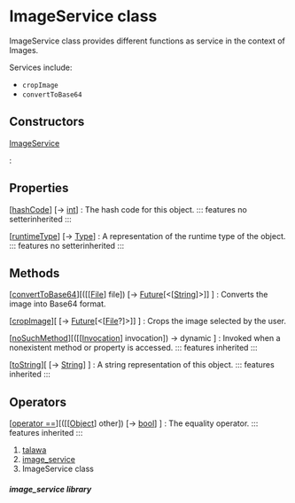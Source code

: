 
<div>

# ImageService class

</div>


ImageService class provides different functions as service in the
context of Images.

Services include:

-   `cropImage`
-   `convertToBase64`



## Constructors

[ImageService](../services_image_service/ImageService/ImageService.md)

:   



## Properties

[[hashCode](https://api.flutter.dev/flutter/dart-core/Object/hashCode.html)] [→ [int](https://api.flutter.dev/flutter/dart-core/int-class.html)]
:   The hash code for this object.
    ::: features
    no setterinherited
    :::

[[runtimeType](https://api.flutter.dev/flutter/dart-core/Object/runtimeType.html)] [→ [Type](https://api.flutter.dev/flutter/dart-core/Type-class.html)]
:   A representation of the runtime type of the object.
    ::: features
    no setterinherited
    :::



## Methods

[[convertToBase64](../services_image_service/ImageService/convertToBase64.md)][([[[File](https://api.flutter.dev/flutter/dart-io/File-class.md)] file]) [→ [Future](https://api.flutter.dev/flutter/dart-core/Future-class.html)[\<[[String](https://api.flutter.dev/flutter/dart-core/String-class.html)]\>]] ]
:   Converts the image into Base64 format.

[[cropImage](../services_image_service/ImageService/cropImage.md)][ [→ [Future](https://api.flutter.dev/flutter/dart-core/Future-class.html)[\<[[File](https://api.flutter.dev/flutter/dart-io/File-class.html)?]\>]] ]
:   Crops the image selected by the user.

[[noSuchMethod](https://api.flutter.dev/flutter/dart-core/Object/noSuchMethod.html)][([[[Invocation](https://api.flutter.dev/flutter/dart-core/Invocation-class.md)] invocation]) → dynamic ]
:   Invoked when a nonexistent method or property is accessed.
    ::: features
    inherited
    :::

[[toString](https://api.flutter.dev/flutter/dart-core/Object/toString.html)][ [→ [String](https://api.flutter.dev/flutter/dart-core/String-class.html)] ]
:   A string representation of this object.
    ::: features
    inherited
    :::



## Operators

[[operator ==](https://api.flutter.dev/flutter/dart-core/Object/operator_equals.html)][([[[Object](https://api.flutter.dev/flutter/dart-core/Object-class.md)] other]) [→ [bool](https://api.flutter.dev/flutter/dart-core/bool-class.html)] ]
:   The equality operator.
    ::: features
    inherited
    :::







1.  [talawa](../index.md)
2.  [image_service](../services_image_service/)
3.  ImageService class

##### image_service library







